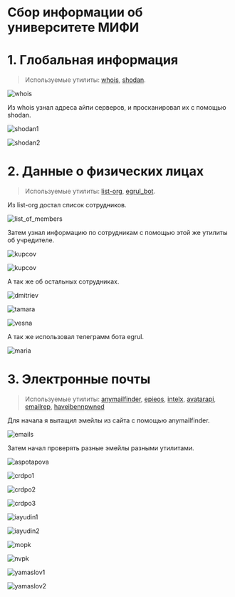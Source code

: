 # Сбор информации об университете МИФИ

# 1. Глобальная информация

> Используемые утилиты: [whois](https://www.whois.com/whois/), [shodan](https://www.shodan.io/).

![whois](screenshots/domain_name/whois.png)

Из whois узнал адреса айпи серверов, и просканировал их с помощью shodan.

![shodan1](screenshots/domain_name/shodan_agora.png)

![shodan2](screenshots/domain_name/shodan_ns.png)

# 2. Данные о физических лицах

> Используемые утилиты: [list-org](https://www.list-org.com/), [egrul_bot](https://telegra.ph/Instrukciya-k-egrul-bot-11-19).

Из list-org достал список сотрудников.

![list_of_members](screenshots/people/list.png)

Затем узнал информацию по сотрудникам с помощью этой же утилиты об учредителе.

![kupcov](screenshots/people/kupcov1.png)

![kupcov](screenshots/people/kupcov2.png)

А так же об остальных сотрудниках.

![dmitriev](screenshots/people/dmitriev.png)

![tamara](screenshots/people/tamara.png)

![vesna](screenshots/people/vesna.png)

А так же использовал телеграмм бота egrul.

![maria](screenshots/people/maria.png)

# 3. Электронные почты

> Используемые утилиты: [anymailfinder](https://anymailfinder.com/), [epieos](https://epieos.com/), [intelx](https://intelx.io/), [avatarapi](https://www.avatarapi.com/), [emailrep](https://emailrep.io/), [haveibennpwned](https://haveibeenpwned.com/)

Для начала я вытащил эмейлы из сайта с помощью anymailfinder.

![emails](screenshots/emails/emails.png)

Затем начал проверять разные эмейлы разными утилитами.

![aspotapova](screenshots/emails/aspotapova.png)

![crdpo1](screenshots/emails/crdpo1.png)

![crdpo2](screenshots/emails/crdpo2.png)

![crdpo3](screenshots/emails/crdpo3.png)

![iayudin1](screenshots/emails/iayudin1.png)

![iayudin2](screenshots/emails/iayudin2.png)

![mopk](screenshots/emails/mopk.png)

![nvpk](screenshots/emails/nvpk.png)

![yamaslov1](screenshots/emails/yamaslov1.png)

![yamaslov2](screenshots/emails/yamaslov2.png)